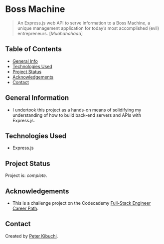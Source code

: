 # Boss Machine
> An Express.js web API to serve information to a Boss Machine, a unique management application for today’s most accomplished (evil) entrepreneurs. [_Muahahahaaa_]

## Table of Contents
* [General Info](#general-information)
* [Technologies Used](#technologies-used)
* [Project Status](#project-status)
* [Acknowledgements](#acknowledgements)
* [Contact](#contact)
<!-- * [License](#license) -->


## General Information
- I undertook this project as a hands-on means of solidifying my understanding of how to build back-end servers and APIs with Express.js.


## Technologies Used
- Express.js


## Project Status
Project is: _complete_.


## Acknowledgements
- This is a challenge project on the Codecademy [Full-Stack Engineer Career Path](https://www.codecademy.com/learn/paths/full-stack-engineer-career-path).


## Contact
Created by [Peter Kibuchi](https://www.peterkibuchi.com/).


<!-- ## License -->
<!-- This project is open source and available under the [... License](). -->
